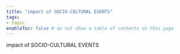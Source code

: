 ```yaml
---
title: "impact of SOCIO-CULTURAL EVENTS"
tags:
- topic     
enableToc: false # do not show a table of contents on this page
---
```


impact of SOCIO-CULTURAL EVENTS
